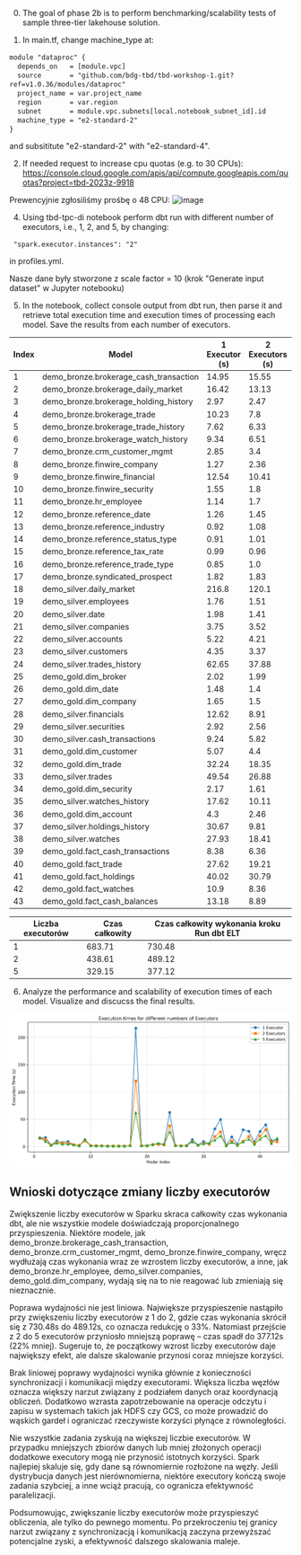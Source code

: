 0. The goal of phase 2b is to perform benchmarking/scalability tests of sample three-tier lakehouse solution.

1. In main.tf, change machine_type at:

```
module "dataproc" {
  depends_on   = [module.vpc]
  source       = "github.com/bdg-tbd/tbd-workshop-1.git?ref=v1.0.36/modules/dataproc"
  project_name = var.project_name
  region       = var.region
  subnet       = module.vpc.subnets[local.notebook_subnet_id].id
  machine_type = "e2-standard-2"
}
```

and subsititute "e2-standard-2" with "e2-standard-4".

2. If needed request to increase cpu quotas (e.g. to 30 CPUs):
   https://console.cloud.google.com/apis/api/compute.googleapis.com/quotas?project=tbd-2023z-9918

Prewencyjnie zgłosiliśmy prośbę o 48 CPU:
![image](https://github.com/user-attachments/assets/7b098e22-5b76-4883-92e9-b33ceab5f066)

4. Using tbd-tpc-di notebook perform dbt run with different number of executors, i.e., 1, 2, and 5, by changing:

```
 "spark.executor.instances": "2"
```

in profiles.yml.

Nasze dane były stworzone z scale factor = 10 (krok "Generate input dataset" w Jupyter notebooku)

5. In the notebook, collect console output from dbt run, then parse it and retrieve total execution time and execution times of processing each model. Save the results from each number of executors.

| Index | Model                                  | 1 Executor (s) | 2 Executors (s) | 5 Executors (s) |
| ----- | -------------------------------------- | -------------- | --------------- | --------------- |
| 1     | demo_bronze.brokerage_cash_transaction | 14.95          | 15.55           | 16.59           |
| 2     | demo_bronze.brokerage_daily_market     | 16.42          | 13.13           | 9.38            |
| 3     | demo_bronze.brokerage_holding_history  | 2.97           | 2.47            | 2.24            |
| 4     | demo_bronze.brokerage_trade            | 10.23          | 7.8             | 6.28            |
| 5     | demo_bronze.brokerage_trade_history    | 7.62           | 6.33            | 4.56            |
| 6     | demo_bronze.brokerage_watch_history    | 9.34           | 6.51            | 4.45            |
| 7     | demo_bronze.crm_customer_mgmt          | 2.85           | 3.4             | 3.23            |
| 8     | demo_bronze.finwire_company            | 1.27           | 2.36            | 1.45            |
| 9     | demo_bronze.finwire_financial          | 12.54          | 10.41           | 13.18           |
| 10    | demo_bronze.finwire_security           | 1.55           | 1.8             | 1.65            |
| 11    | demo_bronze.hr_employee                | 1.14           | 1.7             | 1.22            |
| 12    | demo_bronze.reference_date             | 1.26           | 1.45            | 1.31            |
| 13    | demo_bronze.reference_industry         | 0.92           | 1.08            | 0.93            |
| 14    | demo_bronze.reference_status_type      | 0.91           | 1.01            | 0.93            |
| 15    | demo_bronze.reference_tax_rate         | 0.99           | 0.96            | 0.94            |
| 16    | demo_bronze.reference_trade_type       | 0.85           | 1.0             | 0.84            |
| 17    | demo_bronze.syndicated_prospect        | 1.82           | 1.83            | 1.74            |
| 18    | demo_silver.daily_market               | 216.8          | 120.1           | 62.31           |
| 19    | demo_silver.employees                  | 1.76           | 1.51            | 1.51            |
| 20    | demo_silver.date                       | 1.98           | 1.41            | 1.38            |
| 21    | demo_silver.companies                  | 3.75           | 3.52            | 3.65            |
| 22    | demo_silver.accounts                   | 5.22           | 4.21            | 6.17            |
| 23    | demo_silver.customers                  | 4.35           | 3.37            | 3.77            |
| 24    | demo_silver.trades_history             | 62.65          | 37.88           | 26.79           |
| 25    | demo_gold.dim_broker                   | 2.02           | 1.99            | 1.86            |
| 26    | demo_gold.dim_date                     | 1.48           | 1.4             | 1.36            |
| 27    | demo_gold.dim_company                  | 1.65           | 1.5             | 1.94            |
| 28    | demo_silver.financials                 | 12.62          | 8.91            | 8.64            |
| 29    | demo_silver.securities                 | 2.92           | 2.56            | 2.76            |
| 30    | demo_silver.cash_transactions          | 9.24           | 5.82            | 5.15            |
| 31    | demo_gold.dim_customer                 | 5.07           | 4.4             | 6.23            |
| 32    | demo_gold.dim_trade                    | 32.24          | 18.35           | 12.07           |
| 33    | demo_silver.trades                     | 49.54          | 26.88           | 19.51           |
| 34    | demo_gold.dim_security                 | 2.17           | 1.61            | 1.8             |
| 35    | demo_silver.watches_history            | 17.62          | 10.11           | 7.8             |
| 36    | demo_gold.dim_account                  | 4.3            | 2.46            | 2.48            |
| 37    | demo_silver.holdings_history           | 30.67          | 9.81            | 8.77            |
| 38    | demo_silver.watches                    | 27.93          | 18.41           | 13.32           |
| 39    | demo_gold.fact_cash_transactions       | 8.38           | 6.36            | 4.24            |
| 40    | demo_gold.fact_trade                   | 27.62          | 19.21           | 13.43           |
| 41    | demo_gold.fact_holdings                | 40.02          | 30.79           | 20.14           |
| 42    | demo_gold.fact_watches                 | 10.9           | 8.36            | 5.71            |
| 43    | demo_gold.fact_cash_balances           | 13.18          | 8.89            | 15.44           |

| Liczba executorów | Czas całkowity | Czas całkowity wykonania kroku Run dbt ELT |
| ----------------- | -------------- | ------------------------------------------ |
| 1                 | 683.71         | 730.48                                     |
| 2                 | 438.61         | 489.12                                     |
| 5                 | 329.15         | 377.12                                     |

6. Analyze the performance and scalability of execution times of each model. Visualize and discucss the final results.

![img.png](shared-files/phase2/execution_times_plot.png)

## Wnioski dotyczące zmiany liczby executorów

Zwiększenie liczby executorów w Sparku skraca całkowity czas wykonania dbt, ale nie wszystkie modele doświadczają proporcjonalnego przyspieszenia. Niektóre modele, jak demo_bronze.brokerage_cash_transaction, demo_bronze.crm_customer_mgmt, demo_bronze.finwire_company, wręcz wydłużają czas wykonania wraz ze wzrostem liczby executorów, a inne, jak demo_bronze.hr_employee, demo_silver.companies, demo_gold.dim_company, wydają się na to nie reagować lub zmieniają się nieznacznie.

Poprawa wydajności nie jest liniowa. Największe przyspieszenie nastąpiło przy zwiększeniu liczby executorów z 1 do 2, gdzie czas wykonania skrócił się z 730.48s do 489.12s, co oznacza redukcję o 33%. Natomiast przejście z 2 do 5 executorów przyniosło mniejszą poprawę – czas spadł do 377.12s (22% mniej). Sugeruje to, że początkowy wzrost liczby executorów daje największy efekt, ale dalsze skalowanie przynosi coraz mniejsze korzyści.

Brak liniowej poprawy wydajności wynika głównie z konieczności synchronizacji i komunikacji między executorami. Większa liczba węzłów oznacza większy narzut związany z podziałem danych oraz koordynacją obliczeń. Dodatkowo wzrasta zapotrzebowanie na operacje odczytu i zapisu w systemach takich jak HDFS czy GCS, co może prowadzić do wąskich gardeł i ograniczać rzeczywiste korzyści płynące z równoległości.

Nie wszystkie zadania zyskują na większej liczbie executorów. W przypadku mniejszych zbiorów danych lub mniej złożonych operacji dodatkowe executory mogą nie przynosić istotnych korzyści. Spark najlepiej skaluje się, gdy dane są równomiernie rozłożone na węzły. Jeśli dystrybucja danych jest nierównomierna, niektóre executory kończą swoje zadania szybciej, a inne wciąż pracują, co ogranicza efektywność paralelizacji.

Podsumowując, zwiększanie liczby executorów może przyspieszyć obliczenia, ale tylko do pewnego momentu. Po przekroczeniu tej granicy narzut związany z synchronizacją i komunikacją zaczyna przewyższać potencjalne zyski, a efektywność dalszego skalowania maleje.
